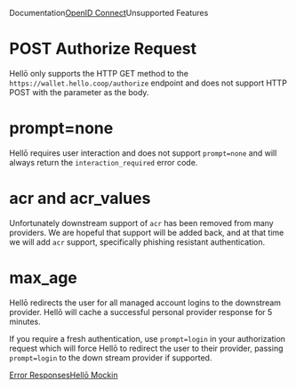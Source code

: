 Documentation[OpenID Connect](/docs/oidc/)Unsupported Features

# POST Authorize Request

Hellō only supports the HTTP GET method to the `https://wallet.hello.coop/authorize` endpoint and does not support HTTP POST with the parameter as the body.

# prompt=none

Hellō requires user interaction and does not support `prompt=none` and will always return the `interaction_required` error code.

# acr and acr_values

Unfortunately downstream support of `acr` has been removed from many providers. We are hopeful that support will be added back, and at that time we will add `acr` support, specifically phishing resistant authentication.

# max_age

Hellō redirects the user for all managed account logins to the downstream provider. Hellō will cache a successful personal provider response for 5 minutes.

If you require a fresh authentication, use `prompt=login` in your authorization request which will force Hellō to redirect the user to their provider, passing `prompt=login` to the down stream provider if supported.

[Error Responses](/docs/oidc/errors/ "Error Responses")[Hellō Mockin](/docs/mockin/ "Hellō Mockin")